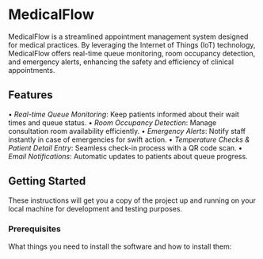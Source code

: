 # MedicalFlow

MedicalFlow is a streamlined appointment management system designed for medical practices. By leveraging the Internet of Things (IoT) technology, MedicalFlow offers real-time queue monitoring, room occupancy detection, and emergency alerts, enhancing the safety and efficiency of clinical appointments.

## Features

•⁠  ⁠*Real-time Queue Monitoring*: Keep patients informed about their wait times and queue status.
•⁠  ⁠*Room Occupancy Detection*: Manage consultation room availability efficiently.
•⁠  ⁠*Emergency Alerts*: Notify staff instantly in case of emergencies for swift action.
•⁠  ⁠*Temperature Checks & Patient Detail Entry*: Seamless check-in process with a QR code scan.
•⁠  ⁠*Email Notifications*: Automatic updates to patients about queue progress.

## Getting Started

These instructions will get you a copy of the project up and running on your local machine for development and testing purposes.

### Prerequisites

What things you need to install the software and how to install them:

